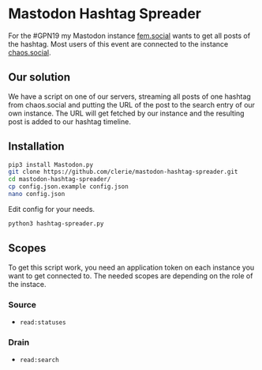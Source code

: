 # Mastodon Hashtag Spreader

For the #GPN19 my Mastodon instance [fem.social](https://fem.social) wants to get all posts of the hashtag. Most users of this event are connected to the instance [chaos.social](https://chaos.social).

## Our solution
We have a script on one of our servers, streaming all posts of one hashtag from chaos.social and putting the URL of the post to the search entry of our own instance. The URL will get fetched by our instance and the resulting post is added to our hashtag timeline.

## Installation
```bash
pip3 install Mastodon.py
git clone https://github.com/clerie/mastodon-hashtag-spreader.git
cd mastodon-hashtag-spreader/
cp config.json.example config.json
nano config.json
```
Edit config for your needs.
```bash
python3 hashtag-spreader.py
```

## Scopes
To get this script work, you need an application token on each instance you want to get connected to.
The needed scopes are depending on the role of the instace.

### Source
* `read:statuses`

### Drain
* `read:search`
